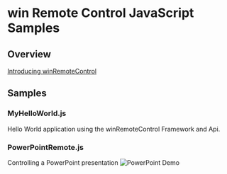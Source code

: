 ﻿# win Remote Control JavaScript Samples

## Overview

[Introducing winRemoteControl ](http://winremotecontrol.blogspot.com/2014/10/introducing-winremotecontrol.html)

## Samples

### MyHelloWorld.js 
Hello World application using the winRemoteControl Framework and Api.

### PowerPointRemote.js
Controlling a PowerPoint presentation
![PowerPoint Demo](http://winremotecontrolcloud.azurewebsites.net/Content/Images/wrc/S001.jpg)

